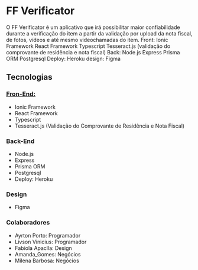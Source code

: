 # FF Verificator

O FF Verificator é um aplicativo que irá possibilitar maior confiabilidade durante a verificação do item a partir da validação por upload da nota fiscal, de fotos, vídeos e até mesmo videochamadas do item. Front: Ionic Framework React Framework Typescript Tesseract.js (validação do comprovante de residência e nota fiscal) Back: Node.js Express Prisma ORM Postgresql Deploy: Heroku design: Figma

## Tecnologias

### [Fron-End:](https://github.com/Ikusa0/ffhacka-client)

- Ionic Framework
- React Framework
- Typescript
- Tesseract.js (Validação do Comprovante de Residência e Nota Fiscal)

### Back-End

- Node.js
- Express
- Prisma ORM
- Postgresql
- Deploy: Heroku

### Design

- Figma

### Colaboradores

- Ayrton Porto: Programador
- Livson Vinicius: Programador
- Fabiola Apaclla: Design
- Amanda_Gomes: Negócios
- Milena Barbosa: Negócios
